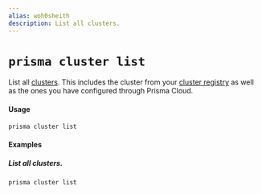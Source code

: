 ```yaml
---
alias: woh0sheith
description: List all clusters.
---
```


# `prisma cluster list`

List all [clusters](!alias-eu2ood0she). This includes the cluster from your [cluster registry](!alias-eu2ood0she#cluster-registry) as well as the ones you have configured through Prisma Cloud.

#### Usage

```sh
prisma cluster list
```

#### Examples

##### List all clusters.

```sh
prisma cluster list
```